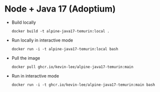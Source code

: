 # Node + Java 17 (Adoptium)

* Build locally
  ```shell
  docker build -t alpine-java17-temurin:local .
  ```

* Run locally in interactive mode
  ```shell
  docker run -i -t alpine-java17-temurin:local bash
  ```

* Pull the image
  ```shell
  docker pull ghcr.io/kevin-lee/alpine-java17-temurin:main
  ```

* Run in interactive mode
  ```shell
  docker run -i -t ghcr.io/kevin-lee/alpine-java17-temurin:main bash
  ```
